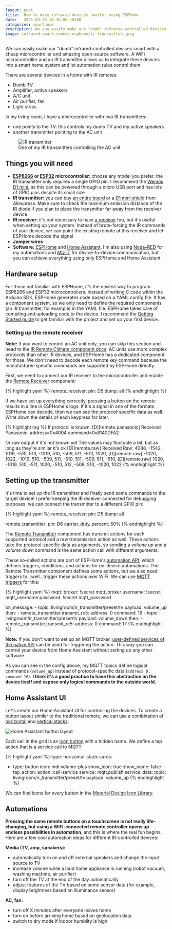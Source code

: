 ```yaml
---
layout: post
title:  How to make infrared devices smarter using ESPHome
date:   2021-03-28 10:36:00 +0100
categories: smarthome
description: We can easily make our "dumb" infrared-controlled devices smart with a cheap microcontroller and amazing open-source software. A WiFi microcontroller and an IR transmitter allows us to integrate these devices into a smart home system and let automation rules control them.
image: infrared-smart–remote–esphome/ir-transmitter.jpeg
---
```


We can easily make our "dumb" infrared-controlled devices smart with a cheap microcontroller and amazing open-source software. A WiFi microcontroller and an IR transmitter allows us to integrate these devices into a smart home system and let automation rules control them.

There are several devices in a home with IR remotes:

- Dumb TV
- Amplifier, active speakers
- A/C unit
- Air purifier, fan
- Light strips

In my living room, I have a microcontroller with two IR transmitters:

- one points to the TV: this controls my dumb TV and my active speakers
- another transmitter pointing to the AC unit

<figure>
<img src="ir-transmitter.jpeg" alt="IR transmitter">
<figcaption>One of my IR transmitters controlling the AC unit</figcaption>
</figure>

## Things you will need

- __[ESP8266][esp8266] or [ESP32][esp32] microcontroller:__ choose any model you prefer, the IR transmitter only requires a single GPIO pin. I recommend the [Wemos D1 mini][d1-mini], as this can be powered through a micro USB port and has lots of GPIO pins despite its small size
- __IR transmitter:__ you can buy [an entire board][ir-transmitter-board] or a [D1 mini shield][ir-transmitter-shield] from Aliexpress. Make sure to check the maximum emission distance of the IR diode if you plan to place the transmitter far away from the receiver device
- __IR receiver:__ it's not necessary to have [a receiver][ir-receiver] too, but it's useful when setting up your system. Instead of brute-forcing the IR commands of your device, we can point the existing remote at this receiver and let ESPHome decode the signal
- __Jumper wires__
- __Software:__ [ESPHome][esphome] and [Home Assistant][home-assistant]. I'm also using [Node–RED][node-red] for my automations and [MQTT][mqtt] for device-to-device communication, but you can achieve everything using only ESPHome and Home Assistant

## Hardware setup

For those not familiar with ESPHome, it's the easiest way to program ESP8266 and ESP32 microcontrollers. Instead of writing C code within the Arduino SDK, ESPHome generates code based on a YAML config file. It has a component system, so we only need to define the required components (an IR transmitter, for example) in the YAML file. ESPHome takes care of compiling and uploading code to the device. I recommend the [Getting Started guide][esphome-getting-started] to get familiar with the project and set up your first device.

### Setting up the remote receiver

__Note:__ if you want to control an AC unit only, you can skip this section and head to the [IR Remote Climate component docs][esphome-ir-climate]. AC units use more complex protocols than other IR devices, and ESPHome has a dedicated component for those. We don't need to decode each remote key command because the manufacturer-specific commands are supported by ESPHome directly.

First, we need to connect our IR receiver to the microcontroller and enable the [Remote Receiver][esphome-ir-receiver] component:

{% highlight yaml %}
remote_receiver:
  pin: D5
  dump: all
{% endhighlight %}

If we have set up everything correctly, pressing a button on the remote results in a line in ESPHome's logs. If it's a signal in one of the formats ESPHome can decode, then we can see the protocol-specific data as well. Write down the details of each keypress for later.

{% highlight log %}
If protocol is known:
[D][remote.panasonic] Received Panasonic: address=0x4004 command=0x8140DFA2

Or raw output if it's not known yet
The values may fluctuate a bit, but as long as they're similar it's ok
[D][remote.raw] Received Raw: 4088, -1542, 1019, -510, 513, -1019, 510, -509, 511, -510, 1020,
[D][remote.raw]   -1020, 1022, -1019, 510, -509, 511, -510, 511, -509, 511, -510,
[D][remote.raw]   1020, -1019, 510, -511, 1020, -510, 512, -508, 510, -1020, 1022
{% endhighlight %}

## Setting up the transmitter

It's time to set up the IR transmitter and finally send some commands to the target device! I prefer keeping the IR receiver connected for debugging purposes, we can connect the transmitter to a different GPIO pin:

{% highlight yaml %}
remote_receiver:
  pin: D5
  dump: all

remote_transmitter:
  pin: D6
  carrier_duty_percent: 50%
{% endhighlight %}

The [Remote Transmitter][esphome-ir-transmitter] component has transmit actions for each supported protocol and a raw transmission action as well. These actions take the protocol-specific data as arguments, so sending a _volume up_ and a _volume down_ command is the same action call with different arguments.

These so-called actions are part of ESPHome's [automation API][esphome-automation], which defines triggers, conditions, and actions for on-device automations. The Remote Transmitter component defines some actions, but we also need triggers to...well...trigger these actions over WiFi. We can use [MQTT triggers][esphome-mqtt] for this:

{% highlight yaml %}
mqtt:
  broker: !secret mqtt_broker
  username: !secret mqtt_username
  password: !secret mqtt_password

  on_message:
    - topic: livingroom/ir_transmitter/preset/tv
      payload: volume_up
      then:
        - remote_transmitter.transmit_rc5:
            address: 0
            command: 16
    - topic: livingroom/ir_transmitter/preset/tv
      payload: volume_down
      then:
        - remote_transmitter.transmit_rc5:
            address: 0
            command: 17
{% endhighlight %}

__Note:__ If you don't want to set up an MQTT broker, [user-defined services of the native API][esphome-api-services] can be used for triggering the action. This way you can control your device from Home Assistant without setting up any other software.

As you can see in the config above, my MQTT topics define logical commands (`volume_up`) instead of protocol-specific data (`address 0, command 16`). __I think it's a good practice to have this abstraction on the device itself and expose only logical commands to the outside world.__

## Home Assistant UI

Let's create our Home Assistant UI for controlling the devices. To create a button layout similar to the traditional remote, we can use a combination of [horizontal][lovelace-horizontal] and [vertical stacks][lovelace-vertical]:

![Home Assistant button layout](home-assistant-layout.png)

Each cell in the grid is an [icon button][lovelace-button] with a hidden name. We define a tap action that is a service call to MQTT:

{% highlight yaml %}
type: horizontal-stack
cards:
  - type: button
    icon: mdi:volume-plus
    show_icon: true
    show_name: false
    tap_action:
      action: call-service
      service: mqtt.publish
      service_data:
        topic: livingroom/ir_transmitter/preset/tv
        payload: volume_up
{% endhighlight %}

We can find icons for every button in the [Material Design Icon Library][material-icons].

## Automations

__Pressing the same remote buttons on a touchscreen is not really life-changing, but using a WiFi-connected remote controller opens up endless possibilities in automation__, and this is where the real fun begins. Here are a few cool automation ideas for different IR-controlled devices:

__Media (TV, amp, speakers):__

- automatically turn on and off external speakers and change the input source to TV
- increase volume while a loud home appliance is running (robot vacuum, washing machine, air purifier)
- turn off the TV at the end of the day automatically
- adjust features of the TV based on some sensor data (for example, display brightness based on illuminance sensor)

__AC, fan:__

- turn off X minutes after everyone leaves home
- turn on before arriving home based on geolocation data
- switch to dry mode if indoor humidity is high

[esp8266]: https://en.wikipedia.org/wiki/ESP8266
[esp32]: https://en.wikipedia.org/wiki/ESP32
[d1-mini]: https://www.wemos.cc/en/latest/d1/d1_mini.html
[ir-transmitter-board]: https://www.aliexpress.com/item/32861772061.html
[ir-transmitter-shield]: https://www.aliexpress.com/item/32891173618.html
[ir-receiver]: https://www.aliexpress.com/item/1972945414.html
[esphome]: https://esphome.io/
[home-assistant]: https://home-assistant.io/
[node-red]: https://nodered.org/
[mqtt]: https://mqtt.org/
[esphome-getting-started]: https://esphome.io/guides/getting_started_command_line.html
[esphome-ir-climate]: https://esphome.io/components/climate/ir_climate.html
[esphome-ir-receiver]: https://esphome.io/components/remote_receiver.html
[esphome-ir-transmitter]: https://esphome.io/components/remote_transmitter.html
[esphome-automation]: https://esphome.io/guides/automations.html
[esphome-mqtt]: https://esphome.io/components/mqtt.html#on-message-trigger
[esphome-api-services]: https://esphome.io/components/api.html#api-services
[lovelace-horizontal]: https://www.home-assistant.io/lovelace/horizontal-stack/
[lovelace-vertical]: https://www.home-assistant.io/lovelace/vertical-stack/
[lovelace-button]: https://www.home-assistant.io/lovelace/button/
[material-icons]: https://materialdesignicons.com/
